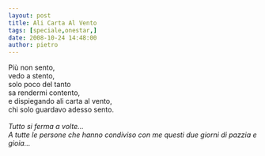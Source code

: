 ```yaml
---
layout: post
title: Ali Carta Al Vento
tags: [speciale,onestar,]
date: 2008-10-24 14:48:00
author: pietro
---
```

Più non sento,<br/>vedo a stento,<br/>solo poco del tanto<br/>sa rendermi contento,<br/>e dispiegando ali carta al vento,<br/>chi solo guardavo adesso sento.<br/><br/><span style="font-style: italic">Tutto si ferma a volte...<br/>A tutte le persone che hanno condiviso con me questi due giorni di pazzia e gioia...<br/></span>
